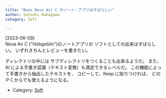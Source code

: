 ```yaml
---
title: "Boox Nova Air C のノート・アプリはすばらしい"
author: Satoshi Nakagawa
category: Soft

---
```


[2023-06-09]  
  Nova Air C ("Hobgoblin")のノートアプリの
ソフトとしての出来はすばらしい。
いずれきちんとレビューを書きたい。

 ディレクトリの中には
サブディレクトリをつくることも出来るようだ。
また、AI による手書き認識（テキスト変換）も満足できるレベルだ。
この機能によって手書きから抽出したテキストを、
コピーして、Keep に貼りつければ、
どのＰＣからでも使えるようになる。

- Category: [Soft](categories.html#Soft)

